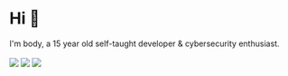 <h1>Hi 👋</h1>
<div>
  <span>I'm body, a 15 year old self-taught developer & cybersecurity enthusiast.</span>
</div>
<br>
<div>
<img src="https://komarev.com/ghpvc/?username=Body-Alhoha&style=for-the-badge">
<a href="https://discord.com/users/1260988143423848520"><img src="https://img.shields.io/badge/Contact%20me%20on%20Discord-2CA5E0?style=for-the-badge&logo=discord&color=344feb&labelColor=5234eb"></a>
<a href="https://t.me/bodydotsh"><img src="https://img.shields.io/badge/Contact%20me%20on%20Telegram-2CA5E0?style=for-the-badge&logo=telegram&labelColor=db44ad&color=5e2775"></a>
</div>
<br>
